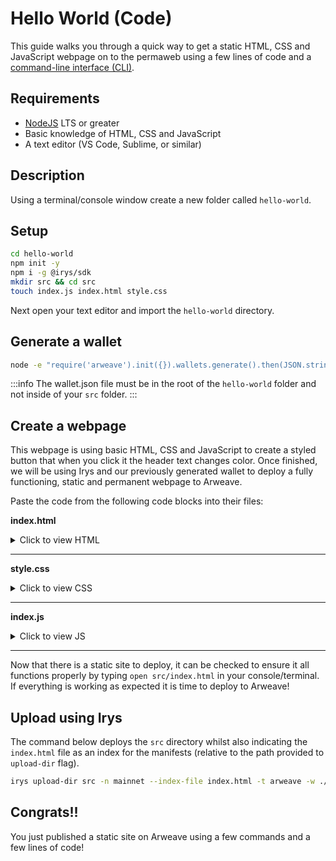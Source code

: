 # Hello World (Code)

This guide walks you through a quick way to get a static HTML, CSS and JavaScript webpage on to the permaweb using a few lines of code and a [command-line interface (CLI)](./hw-cli.md).

## Requirements

- [NodeJS](https://nodejs.org) LTS or greater
- Basic knowledge of HTML, CSS and JavaScript
- A text editor (VS Code, Sublime, or similar)

## Description

Using a terminal/console window create a new folder called `hello-world`.

## Setup

```sh
cd hello-world
npm init -y
npm i -g @irys/sdk
mkdir src && cd src
touch index.js index.html style.css
```

Next open your text editor and import the `hello-world` directory.

## Generate a wallet

```sh
node -e "require('arweave').init({}).wallets.generate().then(JSON.stringify).then(console.log.bind(console))" > wallet.json
```

:::info
The wallet.json file must be in the root of the `hello-world` folder and not inside of your `src` folder.
:::

## Create a webpage

This webpage is using basic HTML, CSS and JavaScript to create a styled button that when you click it the header text changes color. Once finished, we will be using Irys and our previously generated wallet to deploy a fully functioning, static and permanent webpage to Arweave.

Paste the code from the following code blocks into their files:

**index.html**

<details>
<summary>Click to view HTML</summary>

```html
<!DOCTYPE html>
<html lang="en">
	<head>
		<meta charset="UTF-8" />
		<meta http-equiv="X-UA-Compatible" content="IE=edge" />
		<meta name="viewport" content="width=device-width, initial-scale=1.0" />
		<link rel="stylesheet" type="text/css" href="style.css" />
		<script src="index.js"></script>
		<title>Cookbook Hello World!</title>
	</head>

	<body>
		<button onclick="changeColor()" class="button">Click Me!</button>
		<h1 id="main">Hello World!</h1>
	</body>
</html>
```

</details>
<hr />

**style.css**

<details>
<summary>Click to view CSS</summary>

```css
.button {
	padding: "10px";
	background-color: #4caf50;
}
```

</details>
<hr />

**index.js**

<details>
<summary>Click to view JS</summary>

```javascript
function changeColor() {
	const header = document.getElementById("main");
	header.style.color === "" ? (header.style.color = "red") : (header.style.color = "");
}
```

</details>

<hr />

Now that there is a static site to deploy, it can be checked to ensure it all functions properly by typing `open src/index.html` in your console/terminal. If everything is working as expected it is time to deploy to Arweave!

## Upload using Irys

The command below deploys the `src` directory whilst also indicating the `index.html` file as an index for the manifests (relative to the path provided to `upload-dir` flag).

```sh
irys upload-dir src -n mainnet --index-file index.html -t arweave -w ./wallet.json
```

## Congrats!!

You just published a static site on Arweave using a few commands and a few lines of code!
